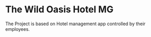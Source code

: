 # The Wild Oasis Hotel MG

The Project is based on Hotel management app controlled by their employees.
